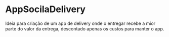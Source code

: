 # AppSocilaDelivery
Ideia para criação de um app de delivery onde o entregar recebe a mior parte do valor da entrega, descontado apenas os custos para manter o app.
